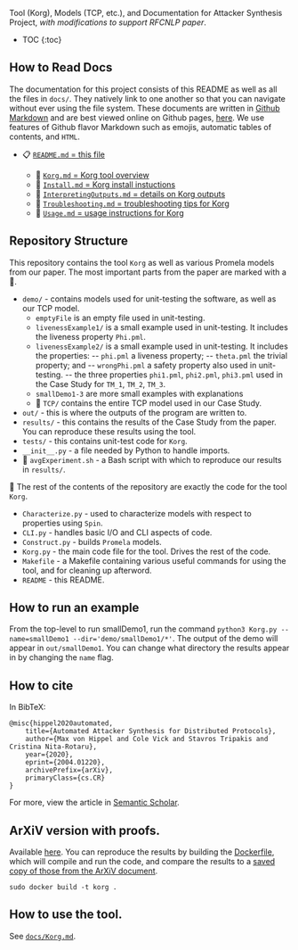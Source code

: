 Tool (Korg), Models (TCP, etc.), and Documentation for Attacker Synthesis Project, *with modifications to support RFCNLP paper*.

* TOC
{:toc}

## How to Read Docs

The documentation for this project consists of this README as well as all the files in `docs/`.  They natively link to one another so that you can navigate without ever using the file system.  These documents are written in [Github Markdown](https://developer.github.com/v3/markdown/) and are best viewed online on Github pages, [here](https://mxvh.pl/AttackerSynthesis).  We use features of Github flavor Markdown such as emojis, automatic tables of contents, and `HTML`.

* :clipboard: [`README.md` = this file](README.md)
	
	* :pushpin: [`Korg.md` = Korg tool overview](docs/Korg.md)
	* :pushpin: [`Install.md` = Korg install instuctions](docs/Install.md)
	* :pushpin: [`InterpretingOutputs.md` = details on Korg outputs](docs/InterpretingOutputs.md)
	* :pushpin: [`Troubleshooting.md` = troubleshooting tips for Korg](docs/Troubleshooting.md)
	* :pushpin: [`Usage.md` = usage instructions for Korg](docs/Usage.md)

## Repository Structure

This repository contains the tool `Korg` as well as various Promela models from our paper.  The most important parts from the paper are marked with a :pushpin:.

* `demo/` - contains models used for unit-testing the software, as well as our TCP model.
	- `emptyFile` is an empty file used in unit-testing.
	- `livenessExample1/` is a small example used in unit-testing.  It includes the liveness property `Phi.pml`.
	- `livenessExample2/` is a small example used in unit-testing.  It includes the properties:
		-- `phi.pml` a liveness property;
		-- `theta.pml` the trivial property; and
		-- `wrongPhi.pml` a safety property also used in unit-testing.
		-- the three properties `phi1.pml`, `phi2.pml`, `phi3.pml` used in the Case Study for `TM_1`, `TM_2`, `TM_3`.
	- `smallDemo1-3` are more small examples with explanations 
	- :pushpin: `TCP/` contains the entire TCP model used in our Case Study.
* `out/` - this is where the outputs of the program are written to.
* `results/` - this contains the results of the Case Study from the paper.  You can reproduce these results using the tool.
* `tests/` - this contains unit-test code for `Korg`.
* `__init__.py` - a file needed by Python to handle imports.
* :pushpin: `avgExperiment.sh` - a Bash script with which to reproduce our results in `results/`.

:pushpin: The rest of the contents of the repository are exactly the code for the tool `Korg`.

* `Characterize.py` - used to characterize models with respect to properties using `Spin`.
* `CLI.py` - handles basic I/O and CLI aspects of code.
* `Construct.py` - builds `Promela` models.
* `Korg.py` - the main code file for the tool.  Drives the rest of the code.
* `Makefile` - a Makefile containing various useful commands for using the tool, and for cleaning up afterword.
* `README` - this README.

## How to run an example
From the top-level to run smallDemo1, run the command `python3 Korg.py --name=smallDemo1 --dir='demo/smallDemo1/*'`. The output of the demo will appear in `out/smallDemo1`. You can change what directory the results appear in by changing the `name` flag.

## How to cite

In BibTeX:

````
@misc{hippel2020automated,
    title={Automated Attacker Synthesis for Distributed Protocols},
    author={Max von Hippel and Cole Vick and Stavros Tripakis and Cristina Nita-Rotaru},
    year={2020},
    eprint={2004.01220},
    archivePrefix={arXiv},
    primaryClass={cs.CR}
}
````

For more, view the article in [Semantic Scholar](https://api.semanticscholar.org/CorpusID:214795205).

## ArXiV version with proofs.

Available [here](https://arxiv.org/abs/2004.01220).  You can reproduce the results by building the [Dockerfile](Dockerfile), which will compile and run the code, and compare the results to a [saved copy of those from the ArXiV document](example.attacks/redo.korg.results.with.partial.order.reduction/).

````
sudo docker build -t korg .
````

## How to use the tool.

See [`docs/Korg.md`](docs/Korg.md).

